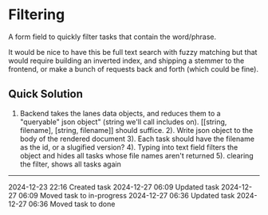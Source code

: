 Filtering
===

A form field to quickly filter tasks that contain the word/phrase.

It would be nice to have this be full text search with fuzzy matching but that would require building an inverted index, and shipping a stemmer to the frontend, or make a bunch of requests back and forth (which could be fine).

Quick Solution
---

1) Backend takes the lanes data objects, and reduces them to a "queryable" json object" (string we'll call includes on). [[string, filename], [string, filename]] should suffice.
2). Write json object to the body of the rendered document
3). Each task should have the filename as the id, or a slugified version?
4). Typing into text field filters the object and hides all tasks whose file names aren't returned
5). clearing the filter, shows all tasks again

---

2024-12-23 22:16	Created task
2024-12-27 06:09	Updated task
2024-12-27 06:09	Moved task to in-progress
2024-12-27 06:36	Updated task
2024-12-27 06:36	Moved task to done
